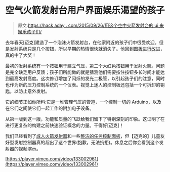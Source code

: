 # 空气火箭发射台用户界面娱乐渴望的孩子

> 原文:[https://hack aday . com/2015/09/26/用这个空中火箭发射台的 ui 来娱乐孩子们/](https://hackaday.com/2015/09/26/entertain-the-kids-with-ui-of-this-air-rocket-launch-pad/)

去年春天[迈克]建造了一个泡沫火箭发射台，在他家附近的孩子们中很受欢迎。但是发射系统只是几个按钮，所以早期的热情很快就消失了。他回到[图板进行改进](http://industriumvita.com/air-powered-foam-rocket-launcher/)，真的中了大奖！

最初的发射系统有一个按钮用于建立气压，第二个大红色按钮用于发射火箭。问题是完全缺乏用户反馈；孩子们所能做的就是猜测他们需要按住按钮多长时间才能达到最高发射高度。这次修订增加了闪烁的发光二极管，以引起孩子们的注意，同时也作为新的压力控制系统的一个仪表。视觉上迷人的控制板还包括一个可拆卸的钥匙，以防止意外发射。

它的细节正如你所料:它是一堆管理气压的管道，一个控制一切的 Arduino，以及在它们之间使它们一起工作的附加电子设备。

从第一版到这一版，功能和质量的飞跃给我们留下了特别深刻的印象。这证明了在进行更复杂的构建之前快速验证概念的力量。干得好[迈克]！

我们已经看到了[成人火箭发射器](http://hackaday.com/2008/10/14/microcontroller-powered-missile-launch-controller/)和一些[整洁的任务控制面板](http://hackaday.com/2014/02/27/ridiculously-accurate-mission-control-panel/)，但【迈克的】儿童友好型发射控制器真的超出了这个世界(抱歉，无法抗拒)。休息之后你会看到这个发射器的视频演示。

[https://player.vimeo.com/video/133002961](https://player.vimeo.com/video/133002961)